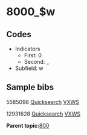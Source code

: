 # 8000\_$w

## Codes

-   Indicators
    -   First: 0
    -   Second: \_
-   Subfield: w

## Sample bibs

5585098 [Quicksearch](https://search.library.yale.edu/catalog/5585098) [VXWS](http://prodorbis.library.yale.edu:7014/vxws/GetHoldingsService?bibId=5585098)

12931628 [Quicksearch](https://search.library.yale.edu/catalog/12931628) [VXWS](http://prodorbis.library.yale.edu:7014/vxws/GetHoldingsService?bibId=12931628)

**Parent topic:**[800](../../tags/800/800.md)

